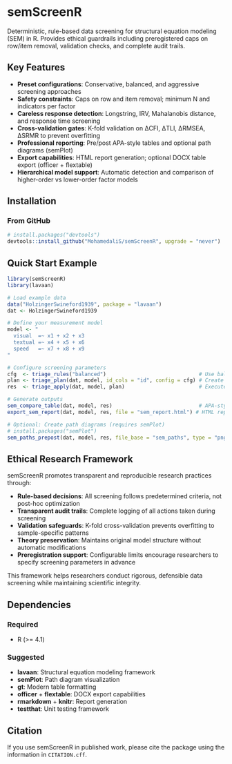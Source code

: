 # semScreenR

Deterministic, rule-based data screening for structural equation modeling (SEM) in R. Provides ethical guardrails including preregistered caps on row/item removal, validation checks, and complete audit trails.

## Key Features

- **Preset configurations**: Conservative, balanced, and aggressive screening approaches
- **Safety constraints**: Caps on row and item removal; minimum N and indicators per factor  
- **Careless response detection**: Longstring, IRV, Mahalanobis distance, and response time screening
- **Cross-validation gates**: K-fold validation on ΔCFI, ΔTLI, ΔRMSEA, ΔSRMR to prevent overfitting
- **Professional reporting**: Pre/post APA-style tables and optional path diagrams (semPlot)
- **Export capabilities**: HTML report generation; optional DOCX table export (officer + flextable)
- **Hierarchical model support**: Automatic detection and comparison of higher-order vs lower-order factor models

## Installation

### From GitHub

```r
# install.packages("devtools")
devtools::install_github("MohamedaliS/semScreenR", upgrade = "never")
```

## Quick Start Example

```r
library(semScreenR)
library(lavaan)

# Load example data
data("HolzingerSwineford1939", package = "lavaan")
dat <- HolzingerSwineford1939

# Define your measurement model
model <- "
  visual  =~ x1 + x2 + x3
  textual =~ x4 + x5 + x6
  speed   =~ x7 + x8 + x9
"

# Configure screening parameters
cfg  <- triage_rules("balanced")                              # Use balanced preset
plan <- triage_plan(dat, model, id_cols = "id", config = cfg) # Create screening plan
res  <- triage_apply(dat, model, plan)                        # Execute screening

# Generate outputs
sem_compare_table(dat, model, res)                            # APA-style fit table
export_sem_report(dat, model, res, file = "sem_report.html") # HTML report

# Optional: Create path diagrams (requires semPlot)
# install.packages("semPlot")
sem_paths_prepost(dat, model, res, file_base = "sem_paths", type = "png")
```

## Ethical Research Framework

semScreenR promotes transparent and reproducible research practices through:

- **Rule-based decisions**: All screening follows predetermined criteria, not post-hoc optimization
- **Transparent audit trails**: Complete logging of all actions taken during screening
- **Validation safeguards**: K-fold cross-validation prevents overfitting to sample-specific patterns
- **Theory preservation**: Maintains original model structure without automatic modifications
- **Preregistration support**: Configurable limits encourage researchers to specify screening parameters in advance

This framework helps researchers conduct rigorous, defensible data screening while maintaining scientific integrity.

## Dependencies

### Required

- R (>= 4.1)

### Suggested  

- **lavaan**: Structural equation modeling framework
- **semPlot**: Path diagram visualization  
- **gt**: Modern table formatting
- **officer** + **flextable**: DOCX export capabilities
- **rmarkdown** + **knitr**: Report generation
- **testthat**: Unit testing framework

## Citation

If you use semScreenR in published work, please cite the package using the information in `CITATION.cff`.
